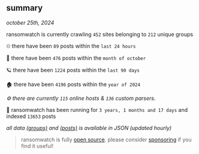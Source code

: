 
## summary
_october 25th, 2024_

ransomwatch is currently crawling `452` sites belonging to `212` unique groups

⏲ there have been `89` posts within the `last 24 hours`

🦈 there have been `476` posts within the `month of october`

🪐 there have been `1224` posts within the `last 90 days`

🏚 there have been `4196` posts within the `year of 2024`

_⚙️ there are currently `115` online hosts & `136` custom parsers._

🦕 ransomwatch has been running for `3 years, 1 months and 17 days` and indexed `13653` posts

_all data  [(groups)](http://ransomwhat.telemetry.ltd/groups) and [(posts)](http://ransomwhat.telemetry.ltd/posts) is available in JSON (updated hourly)_

> ransomwatch is fully [open source](https://github.com/joshhighet/ransomwatch#ransomwatch--). please consider [sponsoring](https://github.com/sponsors/joshhighet) if you find it useful!

